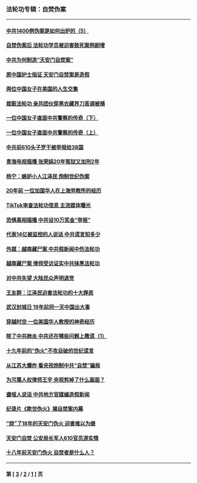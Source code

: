 ### 法轮功专辑：自焚伪案
---
#### [中共1400例伪案是如何出炉的（5）](../../pages/nf5562/n13226831.md?06040430) 
#### [自焚伪案后 法轮功学员被迫害致死案例剧增](../../pages/nf5562/n13190600.md?06040430) 
#### [中共为何制造“天安门自焚案”](../../pages/nf5562/n13183270.md?06040430) 
#### [原中国护士指证 天安门自焚案是造假](../../pages/nf5562/n13172289.md?06040430) 
#### [两位中国女子在美国的人生交集](../../pages/nf5562/n13156138.md?06040430) 
#### [栽赃法轮功 亲共团伙穿黑衣藏界刀高调被捕](../../pages/nf5562/n13073780.md?06040430) 
#### [一位中国女子直面中共警察的传奇（下）](../../pages/nf5562/n12989706.md?06040430) 
#### [一位中国女子直面中共警察的传奇（上）](../../pages/nf5562/n12985072.md?06040430) 
#### [中共前610头子罗干被举报给38国](../../pages/nf5562/n12975419.md?06040430) 
#### [青海电视插播 张荣娟20年冤狱又加刑2年](../../pages/nf5562/n12738166.md?06040430) 
#### [杨宁：嫉妒小人江泽民 炮制世纪伪案](../../pages/nf5562/n12724108.md?06040430) 
#### [20年前 一位加国华人在上海劳教所的经历](../../pages/nf5562/n12707932.md?06040430) 
#### [TikTok审查法轮功信息 主流媒体曝光](../../pages/nf5562/n12362336.md?06040430) 
#### [恐惧真相插播 中共设10万奖金“举报”](../../pages/nf5562/n12306396.md?06040430) 
#### [代表14亿被监控的人说话 中共谎言知多少](../../pages/nf5562/n12297484.md?06040430) 
#### [外媒：越南藏尸案 中共假新闻中伤法轮功](../../pages/nf5562/n12264411.md?06040430) 
#### [越南藏尸案 律师受访证实中共抹黑法轮功](../../pages/nf5562/n12261878.md?06040430) 
#### [对中共失望 大陆民众声明退党](../../pages/nf5562/n12187315.md?06040430) 
#### [王友群：江泽民迫害法轮功的十大罪恶](../../pages/nf5562/n12169074.md?06040430) 
#### [武汉封城日 19年前同一天中国出大事](../../pages/nf5562/n12150901.md?06040430) 
#### [穿越时空  一位美国华人教授的神奇经历](../../pages/nf5562/n12097460.md?06040430) 
#### [除了中共肺炎 中共还在哪些问题上撒谎（1）](../../pages/nf5562/n11955770.md?06040430) 
#### [十九年前的“伪火”不攻自破的世纪谎言](../../pages/nf5562/n11813238.md?06040430) 
#### [从江苏大爆炸 看央视炮制中共“自焚”骗局](../../pages/nf5562/n11140275.md?06040430) 
#### [为污蔑人权律师王宇 央视剪掉了什么画面？](../../pages/nf5562/n11130142.md?06040430) 
#### [聋哑人说话 中共地方官媒编造假新闻](../../pages/nf5562/n11006067.md?06040430) 
#### [纪录片《欺世伪火》揭自焚案内幕](../../pages/nf5562/n11002664.md?06040430) 
#### [“烧”了18年的天安门伪火 迫害难以为继](../../pages/nf5562/n10996660.md?06040430) 
#### [天安门自焚 公安局长军人610官员道实情](../../pages/nf5562/n10997098.md?06040430) 
#### [十八年前天安门伪火 自焚者是什么人？](../../pages/nf5562/n10996556.md?06040430) 

---
#### 第 [ [3](./3.md?06040430) / [2](./2.md?06040430) / [1](./1.md?06040430) ] 页
